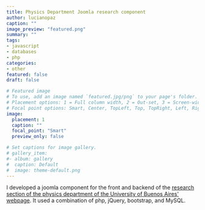 ```yaml
---
title: Physics Department Joomla research component
author: lucianopaz
caption: ""
image_preview: "featured.png"
summary: ""
tags:
- javascript
- databases
- php
categories:
- other
featured: false
draft: false

# Featured image
# To use, add an image named `featured.jpg/png` to your page's folder.
# Placement options: 1 = Full column width, 2 = Out-set, 3 = Screen-width
# Focal point options: Smart, Center, TopLeft, Top, TopRight, Left, Right, BottomLeft, Bottom, BottomRight
image:
  placement: 1
  caption: ""
  focal_point: "Smart"
  preview_only: false

# Set captions for image gallery.
# gallery_item:
#- album: gallery
#  caption: Default
#  image: theme-default.png
---
```


I developed a joomla component for the front and backend of the [research section of the physics department of the University of Buenos Aires' webpage](https://df.uba.ar/en/investigadores1/investigadores-y-becarios). It used a combination of php, jQuery, bootstrap, and MySQL.
